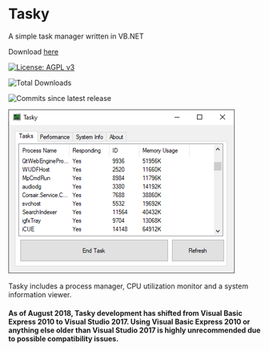 # Tasky
A simple task manager written in VB.NET

Download [here](https://www.github.com/ejj28/tasky/releases "Download tasky")

[![License: AGPL v3](https://img.shields.io/badge/License-AGPL%20v3-blue.svg)](https://www.gnu.org/licenses/agpl-3.0)

![Total Downloads](https://img.shields.io/github/downloads/ejj28/tasky/total.svg)

![Commits since latest release](https://img.shields.io/github/commits-since/ejj28/tasky/latest.svg)

![alt text](https://github.com/ejj28/tasky/blob/master/screenshots/Tasky-win10.png "Tasky")

Tasky includes a process manager, CPU utilization monitor and a system information viewer.

#### As of August 2018, Tasky development has shifted from Visual Basic Express 2010 to Visual Studio 2017. Using Visual Basic Express 2010 or anything else older than Visual Studio 2017 is highly unrecommended due to possible compatibility issues.
